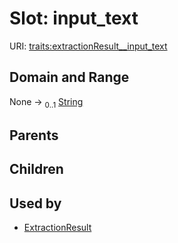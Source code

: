 
# Slot: input_text




URI: [traits:extractionResult__input_text](http://w3id.org/ontogpt/traits/extractionResult__input_text)


## Domain and Range

None &#8594;  <sub>0..1</sub> [String](types/String.md)

## Parents


## Children


## Used by

 * [ExtractionResult](ExtractionResult.md)

